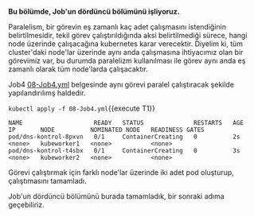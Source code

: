 
**Bu bölümde, Job'un dördüncü bölümünü işliyoruz.**

Paralelism, bir görevin eş zamanlı kaç adet çalışmasını istendiğinin belirtilmesidir, tekil görev çalıştırıldığında aksi belirtilmediği sürece, hangi node üzerinde çalışacağına kubernetes karar verecektir. Diyelim ki, tüm cluster'daki node'lar üzerinde aynı anda çalışmasına ihtiyacımız olan bir görevimiz var, bu durumda paralelizm kullanılması ile görev aynı anda eş zamanlı olarak tüm node'larda çalışacaktır.

Job4 [08-Job4.yml](./assets/08-Job4.yml) belgesinde aynı görevi paralel çalıştıracak şekilde yapılandırılımş haldedir. 

`kubectl apply -f 08-Job4.yml`{{execute T1}}

```
NAME                    READY   STATUS              RESTARTS   AGE   IP       NODE          NOMINATED NODE   READINESS GATES
pod/dns-kontrol-8pxvn   0/1     ContainerCreating   0          2s    <none>   kubeworker1   <none>           <none>
pod/dns-kontrol-t4sbx   0/1     ContainerCreating   0          3s    <none>   kubeworker2   <none>           <none>
```
Görevi çalıştırmak için farklı node'lar üzerinde iki adet pod oluşturup, çalıştımasını tamamladı.

Job'un dördüncü bölümünü burada tamamladık, bir sonraki adıma geçebiliriz.